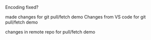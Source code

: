 Encoding fixed?

made changes for git pull/fetch demo
Changes from VS code for git pull/fetch demo

changes in remote repo for pull/fetch demo
